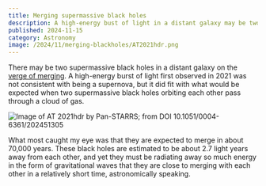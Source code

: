 ```yaml
---
title: Merging supermassive black holes
description: A high-energy bust of light in a distant galaxy may be two supermassive black holes orbiting each other and on the verge of merging.
published: 2024-11-15
category: Astronomy
image: /2024/11/merging-blackholes/AT2021hdr.png
---
```


There may be two supermassive black holes in a distant galaxy on the [verge of merging][merging-blackholes].
A high-energy burst of light first observed in 2021 was not consistent with being a supernova,
but it did fit with what would be expected when two supermassive black holes orbiting each other pass through a cloud of gas.

[merging-blackholes]: https://www.universetoday.com/169323/two-supermassive-black-holes-on-the-verge-of-a-merger/

![Image of AT 2021hdr by Pan-STARRS; from [DOI 10.1051/0004-6361/202451305](https://doi.org/10.1051/0004-6361/202451305)](/2024/11/merging-blackholes/AT2021hdr.png)

What most caught my eye was that they are expected to merge in about 70,000 years.
These black holes are estimated to be about 2.7 light years away from each other,
and yet they must be radiating away so much energy in the form of gravitational waves
that they are close to merging with each other in a relatively short time, astronomically speaking.
